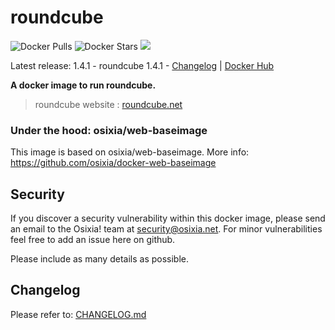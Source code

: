 # roundcube

![Docker Pulls](https://img.shields.io/docker/pulls/osixia/roundcube.svg)
![Docker Stars](https://img.shields.io/docker/stars/osixia/roundcube.svg)
![](https://images.microbadger.com/badges/image/osixia/roundcube.svg)

Latest release: 1.4.1 - roundcube 1.4.1 -  [Changelog](CHANGELOG.md) | [Docker Hub](https://hub.docker.com/r/osixia/roundcube/) 

**A docker image to run roundcube.**

> roundcube website : [roundcube.net](https://roundcube.net/)

### Under the hood: osixia/web-baseimage

This image is based on osixia/web-baseimage.
More info: https://github.com/osixia/docker-web-baseimage

## Security
If you discover a security vulnerability within this docker image, please send an email to the Osixia! team at security@osixia.net. For minor vulnerabilities feel free to add an issue here on github.

Please include as many details as possible.

## Changelog

Please refer to: [CHANGELOG.md](CHANGELOG.md)
